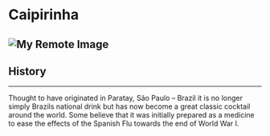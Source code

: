 # **Caipirinha**
![My Remote Image](https://i.pinimg.com/736x/d3/8b/66/d38b669f05352c60c2f3acd5c4087e0b.jpg)
---
## **History**
---
Thought to have originated in Paratay, São Paulo – Brazil it is no longer simply Brazils national drink but has now become a great classic cocktail around the world. Some believe that it was initially prepared as a medicine to ease the effects of the Spanish Flu towards the end of World War I.
